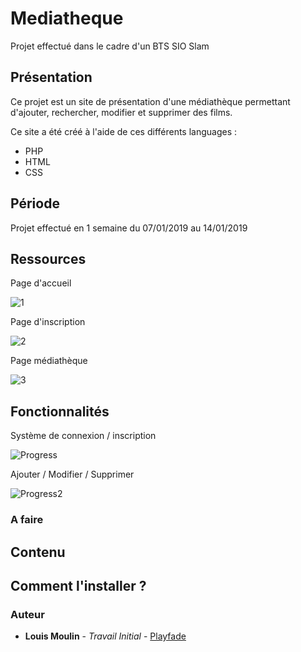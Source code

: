 # Mediatheque
Projet effectué dans le cadre d'un BTS SIO Slam

## Présentation
Ce projet est un site de présentation d'une médiathèque permettant d'ajouter, rechercher, modifier et supprimer des films.

Ce site a été créé à l'aide de ces différents languages :
  - PHP
  - HTML
  - CSS

## Période
Projet effectué en 1 semaine du 07/01/2019 au 14/01/2019

## Ressources
Page d'accueil

![1](https://raw.githubusercontent.com/Playfade/Mediatheque/master/ressources/imgIndex.png)

Page d'inscription

![2](https://raw.githubusercontent.com/Playfade/Mediatheque/master/ressources/imgInscription.png)

Page médiathèque

![3](https://raw.githubusercontent.com/Playfade/Mediatheque/master/ressources/imgMediatheque.png)
                                               
## Fonctionnalités

Système de connexion / inscription 

   ![Progress](http://progressed.io/bar/70)
   
Ajouter / Modifier / Supprimer 

  ![Progress2](http://progressed.io/bar/90?title=progress)

### A faire

## Contenu

## Comment l'installer ?

### Auteur
* **Louis Moulin** - *Travail Initial* - [Playfade](https://github.com/Playfade)

